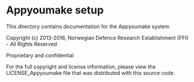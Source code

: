 Appyoumake setup
==========================
This directory contains documentation for the Appyoumake system

Copyright (c) 2013-2016, Norwegian Defence Research Establishment (FFI) - All Rights Reserved

Proprietary and confidential

For the full copyright and license information, please view the LICENSE_Appyoumake file that was distributed with this source code.
